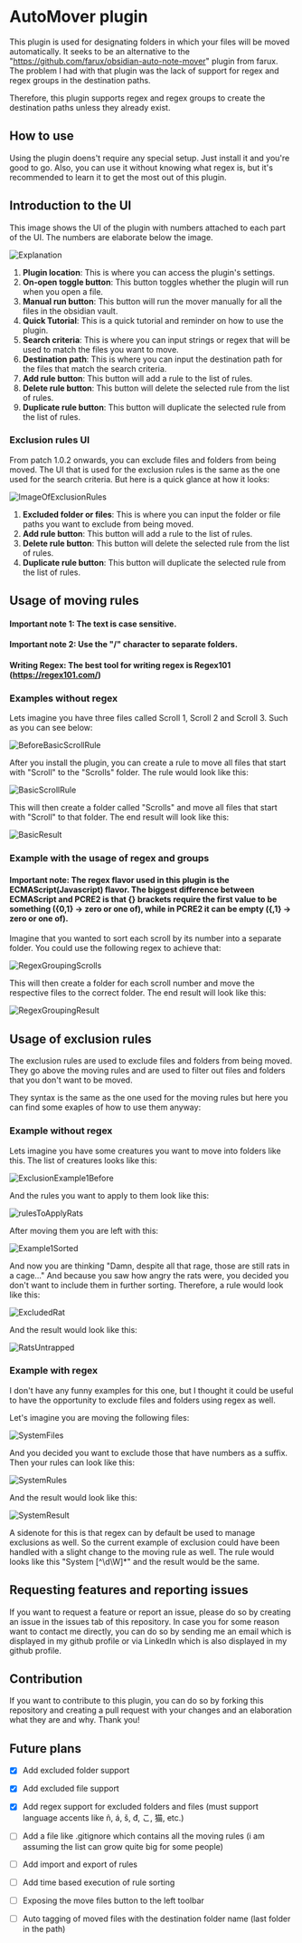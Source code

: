 # AutoMover plugin

This plugin is used for designating folders in which your files will be moved automatically.
It seeks to be an alternative to the "https://github.com/farux/obsidian-auto-note-mover" plugin from farux.
The problem I had with that plugin was the lack of support for regex and regex groups in the destination paths.

Therefore, this plugin supports regex and regex groups to create the destination paths unless they already exist.

## How to use

Using the plugin doens't require any special setup. Just install it and you're good to go.
Also, you can use it without knowing what regex is, but it's recommended to learn it to get the most out of this plugin.

## Introduction to the UI

This image shows the UI of the plugin with numbers attached to each part of the UI.
The numbers are elaborate below the image.

![Explanation](https://github.com/user-attachments/assets/2c7ec7e0-f8e1-4f7f-ad12-c74e733be751)


1. **Plugin location**: This is where you can access the plugin's settings.
2. **On-open toggle button**: This button toggles whether the plugin will run when you open a file.
3. **Manual run button**: This button will run the mover manually for all the files in the obsidian vault.
4. **Quick Tutorial**: This is a quick tutorial and reminder on how to use the plugin.
5. **Search criteria**: This is where you can input strings or regex that will be used to match the files you want to move.
6. **Destination path**: This is where you can input the destination path for the files that match the search criteria.
7. **Add rule button**: This button will add a rule to the list of rules.
8. **Delete rule button**: This button will delete the selected rule from the list of rules.
9. **Duplicate rule button**: This button will duplicate the selected rule from the list of rules.


### Exclusion rules UI
From patch 1.0.2 onwards, you can exclude files and folders from being moved.
The UI that is used for the exclusion rules is the same as the one used for the search criteria.
But here is a quick glance at how it looks:

![ImageOfExclusionRules](https://github.com/user-attachments/assets/d2d6e30b-c36f-4650-833f-46036ba864d4)

1. **Excluded folder or files**: This is where you can input the folder or file paths you want to exclude from being moved.
2. **Add rule button**: This button will add a rule to the list of rules.
3. **Delete rule button**: This button will delete the selected rule from the list of rules.
4. **Duplicate rule button**: This button will duplicate the selected rule from the list of rules.

## Usage of moving rules

#### Important note 1: The text is case sensitive.
#### Important note 2: Use the "/" character to separate folders.
#### Writing Regex: The best tool for writing regex is Regex101 (https://regex101.com/)

### Examples without regex

Lets imagine you have three files called Scroll 1, Scroll 2 and Scroll 3.
Such as you can see below:

![BeforeBasicScrollRule](https://github.com/user-attachments/assets/32b37cd2-8233-4af0-9e77-79cecb0a3c78)

After you install the plugin, you can create a rule to move all files that start with "Scroll" to the "Scrolls" folder.
The rule would look like this:

![BasicScrollRule](https://github.com/user-attachments/assets/292885cf-8bac-4d9d-95f7-80aeae4ed2aa)

This will then create a folder called "Scrolls" and move all files that start with "Scroll" to that folder.
The end result will look like this:

![BasicResult](https://github.com/user-attachments/assets/a4cd919f-db48-4d92-80cd-ae881a2f1154)

### Example with the usage of regex and groups

#### Important note: The regex flavor used in this plugin is the ECMAScript(Javascript) flavor. The biggest difference between ECMAScript and PCRE2 is that {} brackets require the first value to be something ({0,1} -> zero or one of), while in PCRE2 it can be empty ({,1} -> zero or one of).

Imagine that you wanted to sort each scroll by its number into a separate folder.
You could use the following regex to achieve that:

![RegexGroupingScrolls](https://github.com/user-attachments/assets/d2336c5c-1c14-4dd3-85a6-563aa6c8bde9)


This will then create a folder for each scroll number and move the respective files to the correct folder.
The end result will look like this:

![RegexGroupingResult](https://github.com/user-attachments/assets/96da1cf2-0799-4984-ae5b-302d5ff35a8f)


## Usage of exclusion rules

The exclusion rules are used to exclude files and folders from being moved.
They go above the moving rules and are used to filter out files and folders that you don't want to be moved.

They syntax is the same as the one used for the moving rules but here you can find some exaples of how to use them anyway:

### Example without regex

Lets imagine you have some creatures you want to move into folders like this.
The list of creatures looks like this:

![ExclusionExample1Before](https://github.com/user-attachments/assets/a6f5a658-94de-4d78-9eb5-2342164d7cff)

And the rules you want to apply to them look like this:

![rulesToApplyRats](https://github.com/user-attachments/assets/83eef1c8-1874-465c-a356-ec2754f62f52)

After moving them you are left with this:

![Example1Sorted](https://github.com/user-attachments/assets/2c952393-3e0b-4ff6-885e-2af1e526d4ab)

And now you are thinking "Damn, despite all that rage, those are still rats in a cage..."
And because you saw how angry the rats were, you decided you don't want to include them in further sorting.
Therefore, a rule would look like this:

![ExcludedRat](https://github.com/user-attachments/assets/f4eaa39e-f7b4-43e1-9e34-b9dfe24eb6f7)

And the result would look like this:

![RatsUntrapped](https://github.com/user-attachments/assets/91de85b3-14e1-471b-91e1-bb677b714ae5)

### Example with regex

I don't have any funny examples for this one, but I thought it could be useful to have the opportunity to exclude files and folders using regex as well.

Let's imagine you are moving the following files:

![SystemFiles](https://github.com/user-attachments/assets/9bc0de03-8e3a-4a11-8b23-48b28cade020)

And you decided you want to exclude those that have numbers as a suffix.
Then your rules can look like this:

![SystemRules](https://github.com/user-attachments/assets/c1779dee-2c13-459c-a11d-4f39fd49c3de)

And the result would look like this:

![SystemResult](https://github.com/user-attachments/assets/b5c2b915-7a3d-41f5-a91a-249f57f88d86)

A sidenote for this is that regex can by default be used to manage exclusions as well.
So the current example of exclusion could have been handled with a slight change to the moving rule as well.
The rule would looks like this "System [^\d\W]*" and the result would be the same.

## Requesting features and reporting issues

If you want to request a feature or report an issue, please do so by creating an issue in the issues tab of this repository.
In case you for some reason want to contact me directly, you can do so by sending me an email which is displayed in my github profile or via LinkedIn which is also displayed in my github profile.

## Contribution

If you want to contribute to this plugin, you can do so by forking this repository and creating a pull request with your changes and an elaboration what they are and why.
Thank you!


## Future plans

- [x] Add excluded folder support
- [x] Add excluded file support
- [x] Add regex support for excluded folders and files (must support language accents like ñ, á, š, đ, こ, 猫, etc.)
- [ ] Add a file like .gitignore which contains all the moving rules (i am assuming the list can grow quite big for some people)
- [ ] Add import and export of rules
- [ ] Add time based execution of rule sorting
- [ ] Exposing the move files button to the left toolbar
- [ ] Auto tagging of moved files with the destination folder name (last folder in the path)


